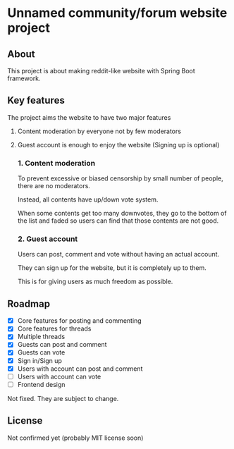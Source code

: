 # Unnamed community/forum website project

## About
This project is about making reddit-like website with Spring Boot framework.

## Key features
The project aims the website to have two major features
1. Content moderation by everyone not by few moderators
2. Guest account is enough to enjoy the website (Signing up is optional)

    ### 1. Content moderation
    To prevent excessive or biased censorship by small number of people, there are no moderators.
    
    Instead, all contents have up/down vote system.
    
    When some contents get too many downvotes, they go to the bottom of the list and faded so users can find that those contents are not good.

    ### 2. Guest account
    Users can post, comment and vote without having an actual account.
    
    They can sign up for the website, but it is completely up to them.
    
    This is for giving users as much freedom as possible.

## Roadmap

* [x] Core features for posting and commenting
* [x] Core features for threads
* [x] Multiple threads
* [x] Guests can post and comment
* [x] Guests can vote
* [x] Sign in/Sign up
* [x] Users with account can post and comment
* [ ] Users with account can vote
* [ ] Frontend design

Not fixed. They are subject to change.


## License
Not confirmed yet (probably MIT license soon)